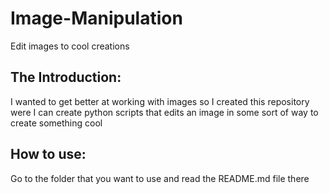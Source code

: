 # Image-Manipulation
 Edit images to cool creations

## The Introduction:

   I wanted to get better at working with images so I created this repository were I can create python scripts that edits an image in some sort of way to create something cool

## How to use:

   Go to the folder that you want to use and read the README.md file there


